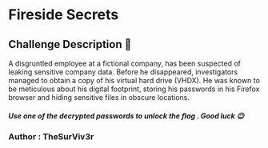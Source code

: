 # Fireside Secrets
## Challenge Description 📄
A disgruntled employee at a fictional company, has been suspected of leaking sensitive company data. 
Before he disappeared, investigators managed to obtain a copy of his virtual hard drive (VHDX). 
He was known to be meticulous about his digital footprint, storing his passwords in his Firefox browser and hiding sensitive files in obscure locations.
##### Use one of the decrypted passwords to unlock the flag . Good luck 😉
### Author : TheSurViv3r
